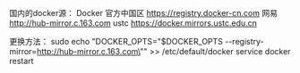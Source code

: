国内的docker源：
Docker 官方中国区
https://registry.docker-cn.com
网易
http://hub-mirror.c.163.com
ustc
https://docker.mirrors.ustc.edu.cn

更换方法：
sudo echo "DOCKER_OPTS=\"$DOCKER_OPTS --registry-mirror=http://hub-mirror.c.163.com\"" >> /etc/default/docker service docker restart



